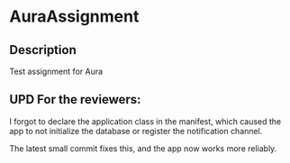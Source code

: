 # AuraAssignment

## Description
Test assignment for Aura

## UPD For the reviewers:
I forgot to declare the application class in the manifest, which caused the app to not initialize 
the database or register the notification channel.

The latest small commit fixes this, and the app now works more reliably.